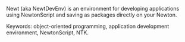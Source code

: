Newt (aka NewtDevEnv) is an environment for developing applications using NewtonScript and saving as packages directly on your Newton.

Keywords: object-oriented programming, application development environment, NewtonScript, NTK. 
